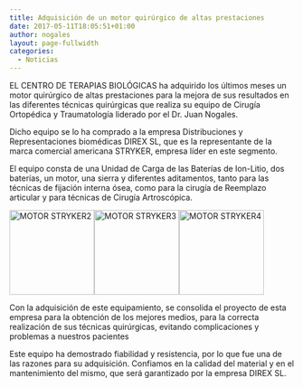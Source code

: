 ```yaml
---
title: Adquisición de un motor quirúrgico de altas prestaciones
date: 2017-05-11T18:05:51+01:00
author: nogales
layout: page-fullwidth
categories:
  - Noticias
---
```


EL CENTRO DE TERAPIAS BIOLÓGICAS ha adquirido los últimos meses un motor quirúrgico de altas prestaciones para la mejora de sus resultados en las diferentes técnicas quirúrgicas que realiza su equipo de Cirugía Ortopédica y Traumatología liderado por el Dr. Juan Nogales.

Dicho equipo se lo ha comprado a la empresa Distribuciones y Representaciones biomédicas DIREX SL, que es la representante de la marca comercial americana STRYKER, empresa líder en este segmento.

El equipo consta de una Unidad de Carga de las Baterías de Ion-Litio, dos baterías, un motor, una sierra y diferentes aditamentos, tanto para las técnicas de fijación interna ósea, como para la cirugía de Reemplazo articular y para técnicas de Cirugía Artroscópica.

[<img loading="lazy" class="size-thumbnail wp-image-8850 alignleft" src="http://www.nogales.eu/wp-content/uploads/2017/05/MOTOR-STRYKER2-150x150.jpg" alt="MOTOR STRYKER2" width="150" height="150" />](http://www.nogales.eu/wp-content/uploads/2017/05/MOTOR-STRYKER2.jpg)[<img loading="lazy" class="size-thumbnail wp-image-8851 alignleft" src="http://www.nogales.eu/wp-content/uploads/2017/05/MOTOR-STRYKER3-150x150.jpg" alt="MOTOR STRYKER3" width="150" height="150" />](http://www.nogales.eu/wp-content/uploads/2017/05/MOTOR-STRYKER3.jpg)[<img loading="lazy" class="size-thumbnail wp-image-8852 alignleft" src="http://www.nogales.eu/wp-content/uploads/2017/05/MOTOR-STRYKER4-150x150.jpg" alt="MOTOR STRYKER4" width="150" height="150" />](http://www.nogales.eu/wp-content/uploads/2017/05/MOTOR-STRYKER4.jpg)

Con la adquisición de este equipamiento, se consolida el proyecto de esta empresa para la obtención de los mejores medios, para la correcta realización de sus técnicas quirúrgicas, evitando complicaciones y problemas a nuestros pacientes

Este equipo ha demostrado fiabilidad y resistencia, por lo que fue una de las razones para su adquisición. Confiamos en la calidad del material y en el mantenimiento del mismo, que será garantizado por la empresa DIREX SL.